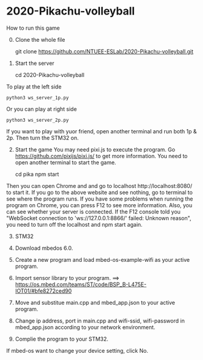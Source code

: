 # 2020-Pikachu-volleyball

How to run this game 

0. Clone the whole file

	git clone https://github.com/NTUEE-ESLab/2020-Pikachu-volleyball.git

1. Start the server

	cd 2020-Pikachu-volleyball
	
To play at the left side

	python3 ws_server_1p.py
	
Or you can play at right side

	python3 ws_server_2p.py
	
If you want to play with yuor friend, open another terminal and run both 1p & 2p. Then turn the STM32 on.

2. Start the game 
You may need pixi.js to execute the program. 
Go https://github.com/pixijs/pixi.js/ to get more information. 
You need to open another terminal to start the game.
	
	cd pika
	npm start
	
Then you can open Chrome and and go to localhost http://localhost:8080/ to start it. 
If you go to the above website and see nothing, go to terminal to see where the program runs. 
If you have some problems when running the program on Chrome, you can press F12 to see more information.
Also, you can see whether your server is connected.
If the F12 console told you "WebSocket connection to 'ws://127.0.0.1:8866/' failed: Unknown reason",
you need to turn off the localhost and npm start again.
	
3. STM32

1. Download mbedos 6.0.
2. Create a new program and load mbed-os-example-wifi as your active program.
3. Import sensor library to your program. ==> https://os.mbed.com/teams/ST/code/BSP_B-L475E-IOT01/#bfe8272ced90
4. Move and substitue main.cpp and mbed_app.json to your active program.
5. Change ip address, port in main.cpp and wifi-ssid, wifi-password in mbed_app.json according to your network environment.
6. Complie the program to your STM32.

If mbed-os want to change your device setting, click No.
	
	
	

